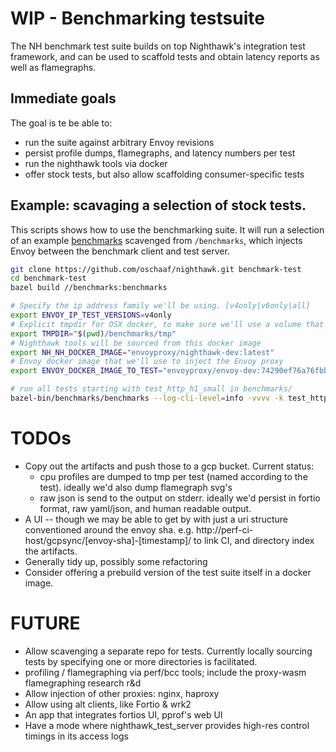 # WIP - Benchmarking testsuite

The NH benchmark test suite builds on top Nighthawk's integration test framework, and
can be used to scaffold tests and obtain latency reports as well as flamegraphs.

## Immediate goals

The goal is te be able to:
- run the suite against arbitrary Envoy revisions
- persist profile dumps, flamegraphs, and latency numbers per test
- run the nighthawk tools via docker
- offer stock tests, but also allow scaffolding consumer-specific tests

## Example: scavaging a selection of stock tests.

This scripts shows how to use the benchmarking suite.
It will run a selection of an example [benchmarks](test_benchmark.py)
scavenged from `/benchmarks`, which injects Envoy between the 
benchmark client and test server.

```bash
git clone https://github.com/oschaaf/nighthawk.git benchmark-test
cd benchmark-test
bazel build //benchmarks:benchmarks

# Specify the ip address family we'll be using. [v4only|v6only|all]
export ENVOY_IP_TEST_VERSIONS=v4only
# Explicit tmpdir for OSX docker, to make sure we'll use a volume that works when
export TMPDIR="$(pwd)/benchmarks/tmp"
# Nighthawk tools will be sourced from this docker image
export NH_NH_DOCKER_IMAGE="envoyproxy/nighthawk-dev:latest"
# Envoy docker image that we'll use to inject the Envoy proxy
export ENVOY_DOCKER_IMAGE_TO_TEST="envoyproxy/envoy-dev:74290ef76a76fbbf50f072dc33438791f93f68c7"

# run all tests starting with test_http_h1_small in benchmarks/
bazel-bin/benchmarks/benchmarks --log-cli-level=info -vvvv -k test_http_h1_small benchmarks/
```

# TODOs

- Copy out the artifacts and push those to a gcp bucket. Current status:
   - cpu profiles are dumped to tmp per test (named according to the test). ideally we'd
     also dump flamegraph svg's
   - raw json is send to the output on stderr. ideally we'd persist in fortio format,
     raw yaml/json, and human readable output.
- A UI -- though we may be able to get by with just a uri structure conventioned around the envoy
  sha. e.g. http://perf-ci-host/gcpsync/[envoy-sha]-[timestamp]/ to link CI, and directory index the 
  artifacts.
- Generally tidy up, possibly some refactoring
- Consider offering a prebuild version of the test suite itself in a docker image.

# FUTURE

- Allow scavenging a separate repo for tests. Currently locally sourcing tests
  by specifying one or more directories is facilitated.
- profiling / flamegraphing via perf/bcc tools; include the proxy-wasm flamegraphing research r&d
- Allow injection of other proxies: nginx, haproxy
- Allow using alt clients, like Fortio & wrk2
- An app that integrates fortios UI, pprof's web UI
- Have a mode where nighthawk_test_server provides high-res control timings in its 
  access logs

